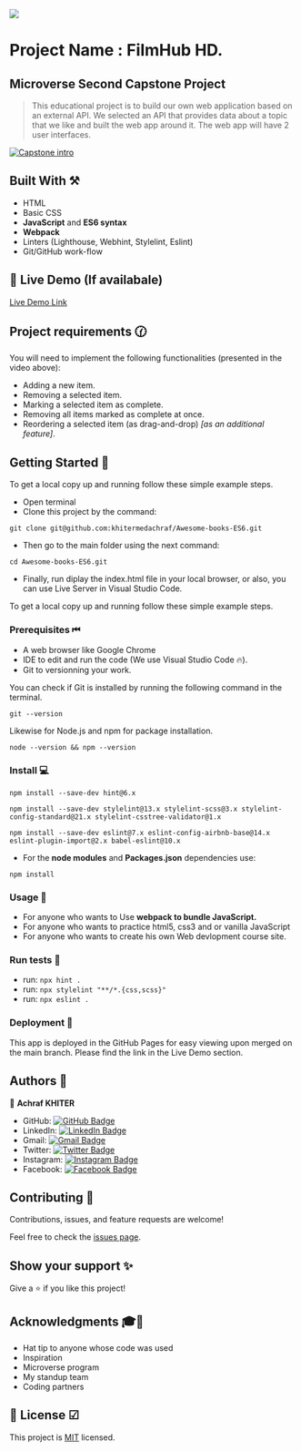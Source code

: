   ![](https://img.shields.io/badge/Microverse-blueviolet)

# Project Name : FilmHub HD. 
## Microverse Second Capstone Project
> This educational project is to build our own web application based on an external API. We selected an API that provides data about a topic that we like and built the web app around it. The web app will have 2 user interfaces.

[![Capstone intro]([https://img.youtube.com/vi/AcUd-_Yjjqg/0.jpg)](https://www.youtube.com/watch?v=AcUd-_Yjjqg](https://user-images.githubusercontent.com/98527559/169324147-2d46aaf5-ed06-4e70-a8c3-acbcc8c28d63.png))

## Built With ⚒

- HTML
- Basic CSS 
- **JavaScript** and  **ES6 syntax**
- **Webpack**
- Linters (Lighthouse, Webhint, Stylelint, Eslint)
- Git/GitHub work-flow

## :red_circle: Live Demo (If availabale)

[Live Demo Link](https://github.com/khitermedachraf/My-readme-template/blob/main/README.md)

## Project requirements 🕜

You will need to implement the following functionalities (presented in the video above):
- Adding a new item.
- Removing a selected item.
- Marking a selected item as complete.
- Removing all items marked as complete at once.
- Reordering a selected item (as drag-and-drop) _[as an additional feature]_.

## Getting Started 🔰

To get a local copy up and running follow these simple example steps.
- Open terminal
- Clone this project by the command: 
```
git clone git@github.com:khitermedachraf/Awesome-books-ES6.git
```
- Then go to the main folder using the next command:
```
cd Awesome-books-ES6.git
```
- Finally, run diplay the index.html file in your local browser, or also, you can use Live Server in Visual Studio Code.

To get a local copy up and running follow these simple example steps.

### Prerequisites ⏮
- A web browser like Google Chrome
- IDE to edit and run the code (We use Visual Studio Code 🔥).
- Git to versionning your work.

You can check if Git is installed by running the following command in the terminal.
```
git --version
```
Likewise for Node.js and npm for package installation.
```
node --version && npm --version
```

### Install 💻

```
npm install --save-dev hint@6.x
```
```
npm install --save-dev stylelint@13.x stylelint-scss@3.x stylelint-config-standard@21.x stylelint-csstree-validator@1.x
```
```
npm install --save-dev eslint@7.x eslint-config-airbnb-base@14.x eslint-plugin-import@2.x babel-eslint@10.x
```
 - For the **node modules** and **Packages.json** dependencies use:
 ```
npm install
```

### Usage 🎯

- For anyone who wants to Use **webpack to bundle JavaScript.**
- For anyone who wants to practice html5, css3 and or vanilla JavaScript
- For anyone who wants to create his own Web devlopment course site.

### Run tests 🧪

- run: ```npx hint .```
- run: ```npx stylelint "**/*.{css,scss}"```
- run: ```npx eslint .```

### Deployment 🧿

This app is deployed in the GitHub Pages for easy viewing upon merged on the main branch.
Please find the link in the Live Demo section.

## Authors 👥

👤 **Achraf KHITER**

- GitHub: [![GitHub Badge](https://img.shields.io/badge/-khitermedachraf-white?logo=GitHub&logoColor=181717&style=plastic)](https://github.com/khitermedachraf/)
- LinkedIn: [![LinkedIn Badge](https://img.shields.io/badge/-khitermed-white?logo=LinkedIn&logoColor=0A66C2&style=plastic)](https://www.linkedin.com/in/khitermed/)
- Gmail: [![Gmail Badge](https://img.shields.io/badge/-@khiter.med7@gmail.com-white?logo=Gmail&logoColor=EA4335&style=plastic)](mailto:@khiter.med7@gmail.com)
- Twitter: [![Twitter Badge](https://img.shields.io/badge/-@AchrafKhiter-white?logo=Twitter&logoColor=1DA1F2&style=plastic)](https://twitter.com/AchrafKhiter)
- Instagram: [![Instagram Badge](https://img.shields.io/badge/-@khitermed-white?logo=Instagram&logoColor=bc2a8d&style=plastic)](https://www.instagram.com/khitermed07/)
- Facebook: [![Facebook Badge](https://img.shields.io/badge/-Achraf--KHITER-white?logo=Facebook&logoColor=1877F2&style=plastic)](https://www.facebook.com/achraf.khiter.750/)


## Contributing 🤝

Contributions, issues, and feature requests are welcome!

Feel free to check the [issues page](../../issues/).

## Show your support ✨

Give a ⭐️ if you like this project!

## Acknowledgments 🎓💪

- Hat tip to anyone whose code was used
- Inspiration
- Microverse program
- My standup team
- Coding partners

## 📝 License ☑

This project is [MIT](./MIT.md) licensed.

